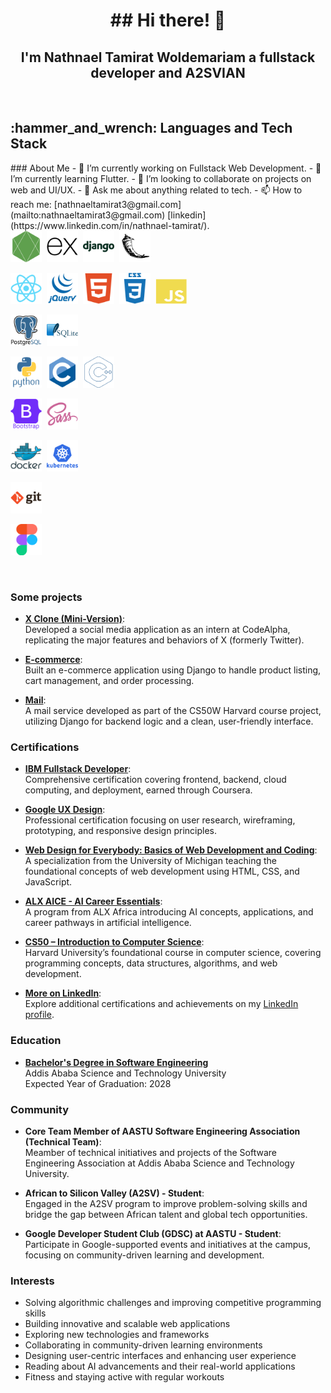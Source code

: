 <h1 align = "center">## Hi there! 👋 </h1>
<h2 align = "center">I'm Nathnael Tamirat Woldemariam a fullstack developer and A2SVIAN</h2>


<br>

<h2> :hammer_and_wrench: Languages and Tech Stack</h2>
### About Me
- 🔭 I’m currently working on Fullstack Web Development.
- 🌱 I’m currently learning Flutter.
- 👯 I’m looking to collaborate on projects on web and UI/UX.
- 💬 Ask me about anything related to tech.
- 📫 How to reach me: [nathnaeltamirat3@gmail.com](mailto:nathnaeltamirat3@gmail.com) [linkedin](https://www.linkedin.com/in/nathnael-tamirat/).
<br>
<div>
  <img src="https://github.com/devicons/devicon/blob/master/icons/nodejs/nodejs-plain.svg" title="NodeJS" alt="NodeJS" width="50" height="50"/>&nbsp;
  <img src="https://github.com/devicons/devicon/blob/master/icons/express/express-original.svg" title="Express" alt="Express" width="50" height="50"/>&nbsp;
  <img src="https://github.com/devicons/devicon/blob/master/icons/django/django-plain-wordmark.svg" title="Django" alt="Django" width="50" height="50"/>&nbsp;
  <img src="https://github.com/devicons/devicon/blob/master/icons/flask/flask-original.svg" title="Flask" alt="Flask" width="50" height="50"/>&nbsp;
  
  <img src="https://github.com/devicons/devicon/blob/master/icons/react/react-original.svg" title="React" alt="React" width="50" height="50"/>&nbsp;
  <img src="https://github.com/devicons/devicon/blob/master/icons/jquery/jquery-plain-wordmark.svg" title="jQuery" alt="jQuery" width="50" height="50"/>&nbsp;
  <img src="https://github.com/devicons/devicon/blob/master/icons/html5/html5-plain.svg" title="HTML5" alt="HTML5" width="50" height="50"/>&nbsp;
  <img src="https://github.com/devicons/devicon/blob/master/icons/css3/css3-plain-wordmark.svg" title="CSS3" alt="CSS3" width="50" height="50"/>&nbsp;
  <img src="https://github.com/devicons/devicon/blob/master/icons/javascript/javascript-plain.svg" title="JavaScript" alt="JavaScript" width="50" height="40"/>&nbsp;
  
  <img src="https://github.com/devicons/devicon/blob/master/icons/postgresql/postgresql-original-wordmark.svg" title="PostgreSQL" alt="PostgreSQL" width="50" height="50"/>&nbsp;
  <img src="https://github.com/devicons/devicon/blob/master/icons/sqlite/sqlite-original-wordmark.svg" title="SQLite" alt="SQLite" width="50" height="50"/>&nbsp;
  
  <img src="https://github.com/devicons/devicon/blob/master/icons/python/python-original-wordmark.svg" title="Python" alt="Python" width="50" height="50"/>&nbsp;
  <img src="https://github.com/devicons/devicon/blob/master/icons/c/c-original.svg" title="C" alt="C" width="50" height="50"/>&nbsp;
  <img src="https://github.com/devicons/devicon/blob/master/icons/cplusplus/cplusplus-line.svg" title="C++" alt="C++" width="50" height="50"/>&nbsp;
  
  <img src="https://github.com/devicons/devicon/blob/master/icons/bootstrap/bootstrap-plain-wordmark.svg" title="Bootstrap" alt="Bootstrap" width="50" height="50"/>&nbsp;
  <img src="https://github.com/devicons/devicon/blob/master/icons/sass/sass-original.svg" title="Sass" alt="Sass" width="50" height="50"/>&nbsp;
  
  <img src="https://github.com/devicons/devicon/blob/master/icons/docker/docker-original-wordmark.svg" title="Docker" alt="Docker" width="50" height="50"/>&nbsp;
  <img src="https://github.com/devicons/devicon/blob/master/icons/kubernetes/kubernetes-plain-wordmark.svg" title="Kubernetes" alt="Kubernetes" width="50" height="50"/>&nbsp;
  
  <img src="https://github.com/devicons/devicon/blob/master/icons/git/git-original-wordmark.svg" title="Git" alt="Git" width="50" height="50"/>&nbsp;
  
  <img src="https://github.com/devicons/devicon/blob/master/icons/figma/figma-original.svg" title="Figma" alt="Figma" width="50" height="50"/>&nbsp;
</div>
<br>

### Some projects
- **[X Clone (Mini-Version)](https://github.com/nathnaeltamirat/CodeAlpha_Social-Media-Platform)**:  
  Developed a social media application as an intern at CodeAlpha, replicating the major features and behaviors of X (formerly Twitter).

- **[E-commerce](https://github.com/nathnaeltamirat/CodeAlpha_Simple-E-commerce-Store)**:  
  Built an e-commerce application using Django to handle product listing, cart management, and order processing.

- **[Mail](https://github.com/nathnaeltamirat/CS50W/tree/main/mail)**:  
  A mail service developed as part of the CS50W Harvard course project, utilizing Django for backend logic and a clean, user-friendly interface.


### Certifications
- **[IBM Fullstack Developer](https://www.coursera.org/account/accomplishments/professional-cert/G3DGLFTAZCN0)**:  
  Comprehensive certification covering frontend, backend, cloud computing, and deployment, earned through Coursera.

- **[Google UX Design](https://www.coursera.org/account/accomplishments/professional-cert/B0HCD1NBHG19)**:  
  Professional certification focusing on user research, wireframing, prototyping, and responsive design principles.

- **[Web Design for Everybody: Basics of Web Development and Coding](https://www.coursera.org/account/accomplishments/specialization/EVWMDMRXAN8Z)**:  
  A specialization from the University of Michigan teaching the foundational concepts of web development using HTML, CSS, and JavaScript.

- **[ALX AICE - AI Career Essentials](https://intranet.alxswe.com/certificates/G6xzPFYEM3)**:  
  A program from ALX Africa introducing AI concepts, applications, and career pathways in artificial intelligence.

- **[CS50 – Introduction to Computer Science](https://certificates.cs50.io/72d146c3-0b45-4689-9ce2-07415d5444d1)**:  
  Harvard University’s foundational course in computer science, covering programming concepts, data structures, algorithms, and web development.

- **[More on LinkedIn](https://www.linkedin.com/in/nathnael-tamirat/)**:  
  Explore additional certifications and achievements on my [LinkedIn profile](https://www.linkedin.com/in/nathnael-tamirat/).

### Education
- **[Bachelor's Degree in Software Engineering](http://www.aastu.edu.et/)**  
  Addis Ababa Science and Technology University  
  Expected Year of Graduation: 2028


### Community
- **Core Team Member of AASTU Software Engineering Association (Technical Team)**:  
Meamber of technical initiatives and projects of the Software Engineering Association at Addis Ababa Science and Technology University.

- **African to Silicon Valley (A2SV) - Student**:  
  Engaged in the A2SV program to improve problem-solving skills and bridge the gap between African talent and global tech opportunities.

- **Google Developer Student Club (GDSC) at AASTU - Student**:  
  Participate in Google-supported events and initiatives at the campus, focusing on community-driven learning and development.

### Interests
- Solving algorithmic challenges and improving competitive programming skills  
- Building innovative and scalable web applications  
- Exploring new technologies and frameworks  
- Collaborating in community-driven learning environments  
- Designing user-centric interfaces and enhancing user experience  
- Reading about AI advancements and their real-world applications  
- Fitness and staying active with regular workouts

